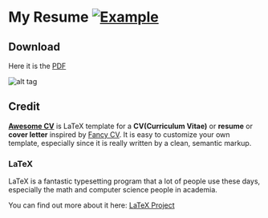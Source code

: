 # My Resume [![Example](https://img.shields.io/badge/example-pdf-green.svg)](https://raw.githubusercontent.com/jacobgarcia/cv-latex/master/resume.pdf)

## Download
Here it is the [PDF](https://raw.githubusercontent.com/jacobgarcia/cv-latex/master/resume.pdf)

![alt tag](https://raw.githubusercontent.com/jacobgarcia/cv-latex/master/resume.jpeg)

## Credit
[**Awesome CV**](https://github.com/posquit0/Awesome-CV) is LaTeX template for a **CV(Curriculum Vitae)** or **resume** or **cover letter** inspired by [Fancy CV](https://www.sharelatex.com/templates/cv-or-resume/fancy-cv). It is easy to customize your own template, especially since it is really written by a clean, semantic markup.

### LaTeX
LaTeX is a fantastic typesetting program that a lot of people use these days, especially the math and computer science people in academia.

You can find out more about it here: [LaTeX Project](http://www.latex-project.org)
